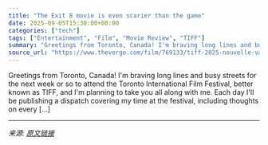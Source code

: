 ```yaml
---
title: "The Exit 8 movie is even scarier than the game"
date: 2025-09-05T15:30:00+08:00
categories: ["tech"]
tags: ["Entertainment", "Film", "Movie Review", "TIFF"]
summary: "Greetings from Toronto, Canada! I'm braving long lines and busy streets for the next week or so to attend the Toronto International Film Festival, better known as TIFF, and I'm planning to take you al"
source_url: "https://www.theverge.com/film/769133/tiff-2025-nouvelle-vague-exit-8-reviews"
---
```


Greetings from Toronto, Canada! I'm braving long lines and busy streets for the next week or so to attend the Toronto International Film Festival, better known as TIFF, and I'm planning to take you all along with me. Each day I'll be publishing a dispatch covering my time at the festival, including thoughts on every [&#8230;]

---

*来源: [原文链接](https://www.theverge.com/film/769133/tiff-2025-nouvelle-vague-exit-8-reviews)*
